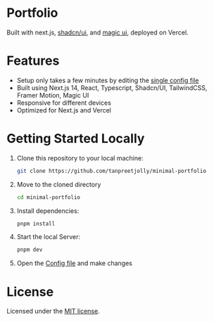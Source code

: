 

# Portfolio 

Built with next.js, [shadcn/ui](https://ui.shadcn.com/), and [magic ui](https://magicui.design/), deployed on Vercel.

# Features

- Setup only takes a few minutes by editing the [single config file](./src/data/resume.tsx)
- Built using Next.js 14, React, Typescript, Shadcn/UI, TailwindCSS, Framer Motion, Magic UI
- Responsive for different devices
- Optimized for Next.js and Vercel

# Getting Started Locally

1. Clone this repository to your local machine:

   ```bash
   git clone https://github.com/tanpreetjolly/minimal-portfolio
   ```

2. Move to the cloned directory

   ```bash
   cd minimal-portfolio
   ```

3. Install dependencies:

   ```bash
   pnpm install
   ```

4. Start the local Server:

   ```bash
   pnpm dev
   ```

5. Open the [Config file](./src/data/resume.tsx) and make changes

# License

Licensed under the [MIT license](https://github.com/tanpreetjolly/portfolio/blob/main/LICENSE.md).
